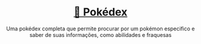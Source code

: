 <h1 align="center">
    <a href="https://pt-br.reactjs.org/">🔗 Pokédex</a>
</h1>

<p align="center">Uma pokédex completa que permite procurar por um pokémon especifico e saber de suas informações, como abilidades e fraquesas</p>

